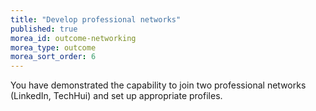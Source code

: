 ```yaml
---
title: "Develop professional networks"
published: true
morea_id: outcome-networking
morea_type: outcome
morea_sort_order: 6
---
```


You have demonstrated the capability to join two professional networks (LinkedIn, TechHui) and set up appropriate profiles. 